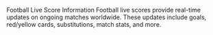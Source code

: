 Football Live Score Information
Football live scores provide real-time updates on ongoing matches worldwide. These updates include goals, red/yellow cards, substitutions, match stats, and more.

